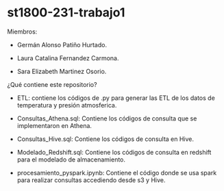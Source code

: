 # st1800-231-trabajo1

Miembros:

* Germán Alonso Patiño Hurtado.

* Laura Catalina Fernandez Carmona.

* Sara Elizabeth Martinez Osorio.

¿Qué contiene este repositorio?

* ETL: contiene los códigos de .py para generar las ETL de los datos de temperatura y presión atmosferica.

* Consultas_Athena.sql: Contiene los códigos de consulta que se implementaron en Athena.

* Consultas_Hive.sql: Contiene los códigos de consulta en Hive.

* Modelado_Redshift.sql: Contiene los códigos de consulta en redshift para el modelado de almacenamiento.

* procesamiento_pyspark.ipynb: Contiene el código donde se usa spark para realizar consultas accediendo desde s3 y Hive.